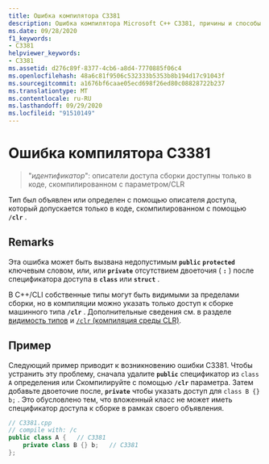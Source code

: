 ```yaml
---
title: Ошибка компилятора C3381
description: Ошибка компилятора Microsoft C++ C3381, причины и способы их устранения.
ms.date: 09/28/2020
f1_keywords:
- C3381
helpviewer_keywords:
- C3381
ms.assetid: d276c89f-8377-4cb6-a8d4-7770885f06c4
ms.openlocfilehash: 48a6c81f9506c532333b5353b8b194d17c91043f
ms.sourcegitcommit: a1676bf6caae05ecd698f26ed80c08828722b237
ms.translationtype: MT
ms.contentlocale: ru-RU
ms.lasthandoff: 09/29/2020
ms.locfileid: "91510149"
---
```

# <a name="compiler-error-c3381"></a>Ошибка компилятора C3381

> "*идентификатор*": описатели доступа сборки доступны только в коде, скомпилированном с параметром/CLR

Тип был объявлен или определен с помощью описателя доступа, который допускается только в коде, скомпилированном с помощью **`/clr`** .

## <a name="remarks"></a>Remarks

Эта ошибка может быть вызвана недопустимым **`public`** **`protected`** ключевым словом, или, или **`private`** отсутствием двоеточия ( **`:`** ) после спецификатора доступа в **`class`** или **`struct`** .

В C++/CLI собственные типы могут быть видимыми за пределами сборки, но в компиляции можно указать только доступ к сборке машинного типа **`/clr`** . Дополнительные сведения см. в разделе [видимость типов](../../dotnet/how-to-define-and-consume-classes-and-structs-cpp-cli.md#BKMK_Type_visibility) и [ `/clr` (компиляция среды CLR)](../../build/reference/clr-common-language-runtime-compilation.md).

## <a name="example"></a>Пример

Следующий пример приводит к возникновению ошибки C3381. Чтобы устранить эту проблему, сначала удалите **`public`** спецификатор из `class A` определения или Скомпилируйте с помощью **`/clr`** параметра. Затем добавьте двоеточие после, **`private`** чтобы указать доступ для `class B {} b;` . Это обусловлено тем, что вложенный класс не может иметь спецификатор доступа к сборке в рамках своего объявления.

```cpp
// C3381.cpp
// compile with: /c
public class A {   // C3381
    private class B {} b;   // C3381
};
```
